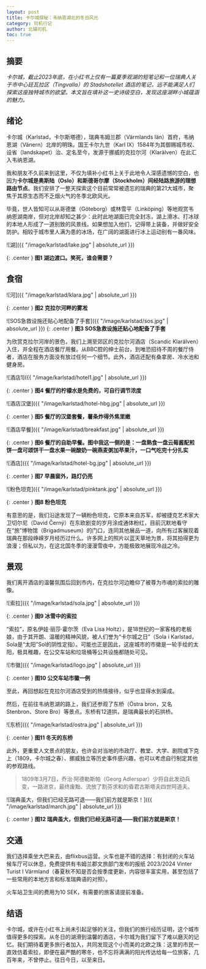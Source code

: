 ```yaml
---
layout: post
title: 卡尔城探秘：韦纳恩湖北的冬日风光
category: 司机行记
author: 北辕司机
toc: true
---
```


## 摘要

*卡尔城，截止2023年底，在小红书上仅有一篇夏季观湖的短笔记和一位瑞典人关于市中心廷瓦拉区（Tingvalla）的 Stadshotellet 酒店的笔记，远不能满足人们探索这座独特城市的欲望。本文旨在填补这一史诗级空白，发现这座湖畔小城蕴涵的魅力。*

## 绪论

卡尔城（Karlstad，卡尔斯塔德），瑞典韦姆兰郡（Värmlands län）首府，韦纳恩湖（Vänern）北岸的明珠。国王卡尔九世（Karl IX）1584年为其御赐城市权、设省（landskapet）治、定名至今，发源于挪威的克拉尔河（Klarälven）在此汇入韦纳恩湖。

我和朋友不久前来到这里，不仅为填补小红书上关于此地令人深感遗憾的空白，也因为**卡尔城是奥斯陆（Oslo）和斯德哥尔摩（Stockholm）间经陆路旅游的理想路由节点**。我们安排了一整天探索这个目前常常被遗忘的瑞典的第21大城市，聚焦于其原生态而不乏烟火气的冬季北欧风光。

毕竟，世人皆知可以从哥德堡（Göteborg）或林雪平（Linköping）等地观赏韦纳恩湖南岸，但对北岸却知之甚少：此时此地湖面已完全封冻，湖上滑冰、打冰球的本地人形成了一道别致的风景线。如果想加入他们，记得带上装备，并做好安全防护。相较于城市里人满为患的冰场，在广阔的湖面进行冰上运动别有一番风味。

![湖]({{ "/image/karlstad/lake.jpg" | absolute_url }})

{: .center }
**图1 湖边渡口。笑死，谁会需要？**

## **食宿**

![河]({{ "/image/karlstad/klara.jpg" | absolute_url }})

{: .center }
**图2 克拉尔河畔的雾凇**

![SOS急救设施还贴心地配备了手套]({{ "/image/karlstad/sos.jpg" | absolute_url }})
{: .center }
**图3 SOS急救设施还贴心地配备了手套**

为欣赏克拉尔河岸的景色，我们上溯至郊区的克拉尔河酒店（Scandic Klarälven）入住，并全程在酒店餐厅用餐。从BBC腔的绅士前台，到唯恐招待不周的餐厅侍者，酒店在服务方面没有放过任何一个细节。此外，酒店还配有桑拿房、冷水池和健身房。

![酒店1]({{ "/image/karlstad/hotel1.jpg" | absolute_url }})

{: .center }
**图4 餐厅的柠檬水是免费的，可自行调节浓度**

![酒店汉堡]({{ "/image/karlstad/hotel-hbg.jpg" | absolute_url }})

{: .center }
**图5 餐厅的汉堡套餐，薯条炸得外焦里嫩**

![酒店早餐]({{ "/image/karlstad/breakfast.jpg" | absolute_url }})

{: .center }
**图6 餐厅的自助早餐。图中我这一侧的是：一盘熟食一盘云莓酱配煎饼一盘可颂饼干一盘水果一碗酸奶一碗燕麦粥加苹果汁，一口气吃完十分扎实**

![酒店]({{ "/image/karlstad/hotel-bg.jpg" | absolute_url }})

{: .center }
**图7 早晨窗外，路灯仍亮**

![粉色坦克]({{ "/image/karlstad/pinktank.jpg" | absolute_url }})

{: .center }
**图8 粉色坦克**


有意思的是，我们沿途发现了一辆粉色坦克，它原本来自苏军，却被捷克艺术家大卫切尔尼（David Černý）在东欧剧变的岁月涂成通体粉红，目前沉默地看守在“旅”博物馆（Brigadmuseum）的门口，连同其他展品一道，向所有过客展现着瑞典在那段峥嵘岁月经历过什么。许多网上的照片以蓝天草地为景，将其拍得更为浪漫；但私以为，在这北国冬季的漫漫雪夜中，方能极致地展现冷战之冷。

## 景观

我们离开酒店的温馨氛围后回到市内，在克拉尔河边瞻仰了被尊为市魂的索拉的雕像。

![索拉]({{ "/image/karlstad/sola.jpg" | absolute_url }})

{: .center }
**图9 冰雪中的索拉**

“索拉”，原名伊娃·丽莎·霍尔茨（Eva Lisa Holtz），是18世纪的一家客栈的老板娘，由于其开朗、温暖的精神风貌，被人们誉为“卡尔城之日”（Sola i Karlstad，Sola是“太阳”Sol的阴性定指）。可能也正是因此，这座城市的市徽是一轮手绘的太阳，极具稚趣，在公交车站和垃圾桶等公共设施都随处可见。

![市徽]({{ "/image/karlstad/logo.jpg" | absolute_url }})

{: .center }
**图10 公交车站市徽一例**

至此，再回想起在克拉尔河酒店受到的热情接待，似乎也显得水到渠成。

然后，在前往韦纳恩湖的路上，我们还参观了东桥（Östra bron，又名 Stenbron、Store Bro）等景点。东桥有12道拱，是瑞典最长的石拱桥。

![东桥]({{ "/image/karlstad/ostra.jpg" | absolute_url }})

{: .center }
**图11 冬天的东桥**

此外，更重爱人文景点的朋友，也许会对当地的市政厅、教堂、大学、剧院或下克上（1809，卡尔城之春）、挪威独立等历史事件感兴趣，也可以考虑自行制定其他的参观路线。

> 1809年3月7日，乔治·阿德勒斯帕（Georg Adlerspar）少将自此发动兵变，一路进京，最终废黜、流放了割芬求和的昏君古斯塔夫四世阿道夫。

![瑞典虽大，但我们已经无路可退——我们前方就是斯京！]({{ "/image/karlstad/march.jpg" | absolute_url }})

{: .center }
**图12 瑞典虽大，但我们已经无路可退——我们前方就是斯京！**

## 交通

我们选择乘坐大巴来去，由flixbus运营。火车也是不错的选择：有封闭的火车站候车厅可以休息，免费提供有韦姆兰郡文旅部门发布的报纸 2023/2024 Vinter Turist I Värmland（春夏秋不知是否会按季度更新，内容很丰富实用，甚至包括了一些常用的本地方言和标准瑞典语的对照）。

火车站卫生间的费用为10 SEK，有需要的旅客请提前准备。

## 结语

卡尔城，或许在小红书上尚未引起足够的关注，但我们的旅行经历证明，这个城市值得更多的探索。从冬日的湖滑到温馨的酒店，卡尔城为我们留下了难以磨灭的记忆。我们期待着更多旅行者加入，共同发现这个小而美的北欧之珠：这里的市民一直效仿着索拉，即便在最严酷的寒冬，也不忘将满满的阳光传达给每一位旅客，几百年来，不曾停止。往日今日，以至来日。